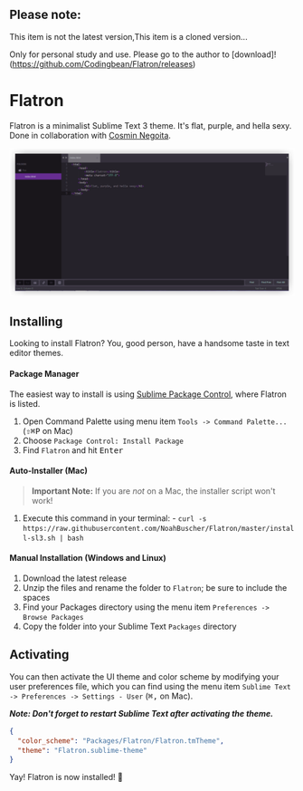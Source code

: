 Please note:
---
This item is not the latest version,This item is a cloned version...

Only for personal study and use. Please go to the author to [download]!(https://github.com/Codingbean/Flatron/releases)

Flatron
=======

Flatron is a minimalist Sublime Text 3 theme. It's flat, purple, and hella sexy. Done in collaboration with [Cosmin Negoita](https://twitter.com/csmnng).

![Flatron](Screenshots/Flatron.png)

Installing
---

Looking to install Flatron? You, good person, have a handsome taste in text editor themes.

#### Package Manager
The easiest way to install is using [Sublime Package Control](https://sublime.wbond.net), where Flatron is listed.

1. Open Command Palette using menu item `Tools -> Command Palette...` (<kbd>⇧</kbd><kbd>⌘</kbd><kbd>P</kbd> on Mac)
2. Choose `Package Control: Install Package`
3. Find `Flatron` and hit <kbd>Enter</kbd>

#### Auto-Installer (Mac)
  > **Important Note:** If you are *not* on a Mac, the installer script won't work!
  
  1. Execute this command in your terminal:
    - `curl -s https://raw.githubusercontent.com/NoahBuscher/Flatron/master/install-sl3.sh | bash`

#### Manual Installation (Windows and Linux)

  1. Download the latest release
  2. Unzip the files and rename the folder to `Flatron`; be sure to include the spaces
  3. Find your Packages directory using the menu item `Preferences -> Browse Packages`
  4. Copy the folder into your Sublime Text `Packages` directory
  
Activating
---

You can then activate the UI theme and color scheme by modifying your user preferences file, which you can find using the menu item `Sublime Text -> Preferences -> Settings - User` (<kbd>⌘</kbd><kbd>,</kbd> on Mac).

***Note: Don't forget to restart Sublime Text after activating the theme.***

```json
{
  "color_scheme": "Packages/Flatron/Flatron.tmTheme",
  "theme": "Flatron.sublime-theme"
}
```

Yay! Flatron is now installed! :tada:
